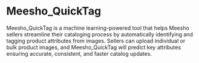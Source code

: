 # Meesho_QuickTag
Meesho_QuickTag is a machine learning-powered tool that helps Meesho sellers streamline their cataloging process by automatically identifying and tagging product attributes from images. Sellers can upload individual or bulk product images, and Meesho_QuickTag will predict key attributes ensuring accurate, consistent, and faster catalog updates. 
